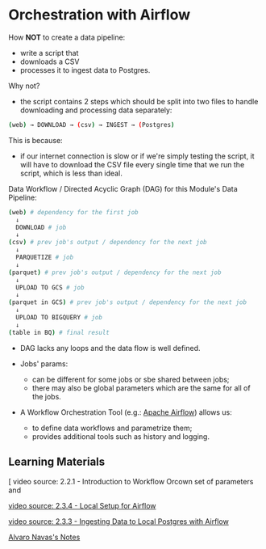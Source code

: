 
# Orchestration with Airflow

How <b>NOT</b> to create a data pipeline:
- write a script that
- downloads a CSV
- processes it to ingest data to Postgres.

Why not?

- the script contains 2 steps which should be split into two files to handle downloading and processing data separately:
```bash
(web) → DOWNLOAD → (csv) → INGEST → (Postgres)
```

This is because:

- if our internet connection is slow or if we're simply testing the script, it will have to download the CSV file every single time that we run the script, which is less than ideal.

Data Workflow / Directed Acyclic Graph (DAG) for this Module's Data Pipeline:
```bash
(web) # dependency for the first job
  ↓
  DOWNLOAD # job
  ↓
(csv) # prev job's output / dependency for the next job
  ↓
  PARQUETIZE # job
  ↓
(parquet) # prev job's output / dependency for the next job
  ↓
  UPLOAD TO GCS # job
  ↓
(parquet in GCS) # prev job's output / dependency for the next job
  ↓
  UPLOAD TO BIGQUERY # job
  ↓
(table in BQ) # final result
```
- DAG lacks any loops and the data flow is well defined.

- Jobs' params:
    - can be different for some jobs or sbe shared between jobs;
    - there may also be global parameters which are the same for all of the jobs.

- A Workflow Orchestration Tool (e.g.: [Apache Airflow](https://airflow.apache.org/)) allows us:
    - to define data workflows and parametrize them;
    - provides additional tools such as history and logging.


</hr>

## Learning Materials 

[ video source: 2.2.1 - Introduction to Workflow Orcown set of parameters and 
<!-- [ video source: 2.3.1 - Setup Airflow Environment with Docker-Compose](https://www.youtube.com/watch?v=lqDMzReAtrw)

[ video source: 2.3.2 - Ingesting Data to GCP with Airflow](https://www.youtube.com/watch?v=9ksX9REfL8w) -->

[ video source: 2.3.4 - Local Setup for Airflow](https://www.youtube.com/watch?v=A1p5LQ0zzaQ)

[ video source: 2.3.3 - Ingesting Data to Local Postgres with Airflow](https://www.youtube.com/watch?v=s2U8MWJH5xA)

[Alvaro Navas's Notes](https://github.com/ziritrion/dataeng-zoomcamp/blob/main/notes/2_data_ingestion.md#data-ingestion)